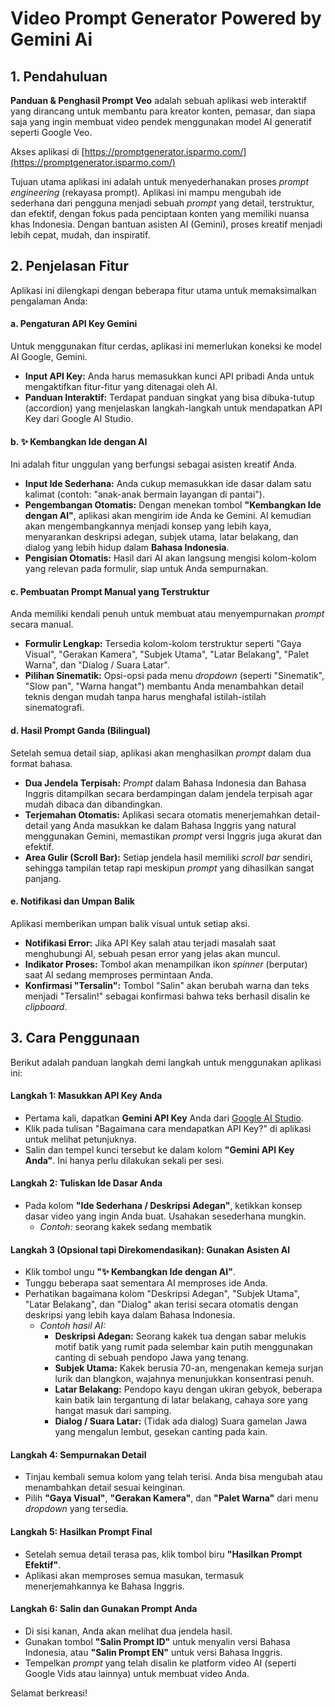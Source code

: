 # **Video Prompt Generator Powered by Gemini Ai**

## **1\. Pendahuluan**

**Panduan & Penghasil Prompt Veo** adalah sebuah aplikasi web interaktif yang dirancang untuk membantu para kreator konten, pemasar, dan siapa saja yang ingin membuat video pendek menggunakan model AI generatif seperti Google Veo.

Akses aplikasi di [https://promptgenerator.isparmo.com/](https://promptgenerator.isparmo.com/)

Tujuan utama aplikasi ini adalah untuk menyederhanakan proses _prompt engineering_ (rekayasa prompt). Aplikasi ini mampu mengubah ide sederhana dari pengguna menjadi sebuah _prompt_ yang detail, terstruktur, dan efektif, dengan fokus pada penciptaan konten yang memiliki nuansa khas Indonesia. Dengan bantuan asisten AI (Gemini), proses kreatif menjadi lebih cepat, mudah, dan inspiratif.

## **2\. Penjelasan Fitur**

Aplikasi ini dilengkapi dengan beberapa fitur utama untuk memaksimalkan pengalaman Anda:

#### **a. Pengaturan API Key Gemini**

Untuk menggunakan fitur cerdas, aplikasi ini memerlukan koneksi ke model AI Google, Gemini.

- **Input API Key:** Anda harus memasukkan kunci API pribadi Anda untuk mengaktifkan fitur-fitur yang ditenagai oleh AI.
- **Panduan Interaktif:** Terdapat panduan singkat yang bisa dibuka-tutup (accordion) yang menjelaskan langkah-langkah untuk mendapatkan API Key dari Google AI Studio.

#### **b. ✨ Kembangkan Ide dengan AI**

Ini adalah fitur unggulan yang berfungsi sebagai asisten kreatif Anda.

- **Input Ide Sederhana:** Anda cukup memasukkan ide dasar dalam satu kalimat (contoh: "anak-anak bermain layangan di pantai").
- **Pengembangan Otomatis:** Dengan menekan tombol **"Kembangkan Ide dengan AI"**, aplikasi akan mengirim ide Anda ke Gemini. AI kemudian akan mengembangkannya menjadi konsep yang lebih kaya, menyarankan deskripsi adegan, subjek utama, latar belakang, dan dialog yang lebih hidup dalam **Bahasa Indonesia**.
- **Pengisian Otomatis:** Hasil dari AI akan langsung mengisi kolom-kolom yang relevan pada formulir, siap untuk Anda sempurnakan.

#### **c. Pembuatan Prompt Manual yang Terstruktur**

Anda memiliki kendali penuh untuk membuat atau menyempurnakan _prompt_ secara manual.

- **Formulir Lengkap:** Tersedia kolom-kolom terstruktur seperti "Gaya Visual", "Gerakan Kamera", "Subjek Utama", "Latar Belakang", "Palet Warna", dan "Dialog / Suara Latar".
- **Pilihan Sinematik:** Opsi-opsi pada menu _dropdown_ (seperti "Sinematik", "Slow pan", "Warna hangat") membantu Anda menambahkan detail teknis dengan mudah tanpa harus menghafal istilah-istilah sinematografi.

#### **d. Hasil Prompt Ganda (Bilingual)**

Setelah semua detail siap, aplikasi akan menghasilkan _prompt_ dalam dua format bahasa.

- **Dua Jendela Terpisah:** _Prompt_ dalam Bahasa Indonesia dan Bahasa Inggris ditampilkan secara berdampingan dalam jendela terpisah agar mudah dibaca dan dibandingkan.
- **Terjemahan Otomatis:** Aplikasi secara otomatis menerjemahkan detail-detail yang Anda masukkan ke dalam Bahasa Inggris yang natural menggunakan Gemini, memastikan _prompt_ versi Inggris juga akurat dan efektif.
- **Area Gulir (Scroll Bar):** Setiap jendela hasil memiliki _scroll bar_ sendiri, sehingga tampilan tetap rapi meskipun _prompt_ yang dihasilkan sangat panjang.

#### **e. Notifikasi dan Umpan Balik**

Aplikasi memberikan umpan balik visual untuk setiap aksi.

- **Notifikasi Error:** Jika API Key salah atau terjadi masalah saat menghubungi AI, sebuah pesan error yang jelas akan muncul.
- **Indikator Proses:** Tombol akan menampilkan ikon _spinner_ (berputar) saat AI sedang memproses permintaan Anda.
- **Konfirmasi "Tersalin":** Tombol "Salin" akan berubah warna dan teks menjadi "Tersalin!" sebagai konfirmasi bahwa teks berhasil disalin ke _clipboard_.

## **3\. Cara Penggunaan**

Berikut adalah panduan langkah demi langkah untuk menggunakan aplikasi ini:

#### **Langkah 1: Masukkan API Key Anda**

- Pertama kali, dapatkan **Gemini API Key** Anda dari [Google AI Studio](https://aistudio.google.com/).
- Klik pada tulisan "Bagaimana cara mendapatkan API Key?" di aplikasi untuk melihat petunjuknya.
- Salin dan tempel kunci tersebut ke dalam kolom **"Gemini API Key Anda"**. Ini hanya perlu dilakukan sekali per sesi.

#### **Langkah 2: Tuliskan Ide Dasar Anda**

- Pada kolom **"Ide Sederhana / Deskripsi Adegan"**, ketikkan konsep dasar video yang ingin Anda buat. Usahakan sesederhana mungkin.
  - _Contoh:_ seorang kakek sedang membatik

#### **Langkah 3 (Opsional tapi Direkomendasikan): Gunakan Asisten AI**

- Klik tombol ungu **"✨ Kembangkan Ide dengan AI"**.
- Tunggu beberapa saat sementara AI memproses ide Anda.
- Perhatikan bagaimana kolom "Deskripsi Adegan", "Subjek Utama", "Latar Belakang", dan "Dialog" akan terisi secara otomatis dengan deskripsi yang lebih kaya dalam Bahasa Indonesia.
  - _Contoh hasil AI:_
    - **Deskripsi Adegan:** Seorang kakek tua dengan sabar melukis motif batik yang rumit pada selembar kain putih menggunakan canting di sebuah pendopo Jawa yang tenang.
    - **Subjek Utama:** Kakek berusia 70-an, mengenakan kemeja surjan lurik dan blangkon, wajahnya menunjukkan konsentrasi penuh.
    - **Latar Belakang:** Pendopo kayu dengan ukiran gebyok, beberapa kain batik lain tergantung di latar belakang, cahaya sore yang hangat masuk dari samping.
    - **Dialog / Suara Latar:** (Tidak ada dialog) Suara gamelan Jawa yang mengalun lembut, gesekan canting pada kain.

#### **Langkah 4: Sempurnakan Detail**

- Tinjau kembali semua kolom yang telah terisi. Anda bisa mengubah atau menambahkan detail sesuai keinginan.
- Pilih **"Gaya Visual"**, **"Gerakan Kamera"**, dan **"Palet Warna"** dari menu _dropdown_ yang tersedia.

#### **Langkah 5: Hasilkan Prompt Final**

- Setelah semua detail terasa pas, klik tombol biru **"Hasilkan Prompt Efektif"**.
- Aplikasi akan memproses semua masukan, termasuk menerjemahkannya ke Bahasa Inggris.

#### **Langkah 6: Salin dan Gunakan Prompt Anda**

- Di sisi kanan, Anda akan melihat dua jendela hasil.
- Gunakan tombol **"Salin Prompt ID"** untuk menyalin versi Bahasa Indonesia, atau **"Salin Prompt EN"** untuk versi Bahasa Inggris.
- Tempelkan _prompt_ yang telah disalin ke platform video AI (seperti Google Vids atau lainnya) untuk membuat video Anda.

Selamat berkreasi!
